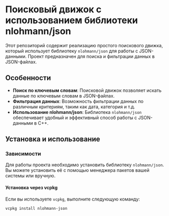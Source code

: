 # Поисковый движок с использованием библиотеки nlohmann/json

Этот репозиторий содержит реализацию простого поискового движка, который использует библиотеку `nlohmann/json` для работы с JSON-данными. Проект предназначен для поиска и фильтрации данных в JSON-файлах.

## Особенности

- **Поиск по ключевым словам**: Поисковой движок позволяет искать данные по ключевым словам в JSON-файлах.
- **Фильтрация данных**: Возможность фильтрации данных по различным критериям, таким как дата, категория и т.д.
- **Использование nlohmann/json**: Библиотека `nlohmann/json` обеспечивает удобный и эффективный способ работы с JSON-данными в C++.

## Установка и использование

### Зависимости

Для работы проекта необходимо установить библиотеку `nlohmann/json`. Вы можете установить её с помощью менеджера пакетов вашей системы или вручную.

#### Установка через vcpkg

Если вы используете `vcpkg`, выполните следующую команду:

```bash
vcpkg install nlohmann-json
